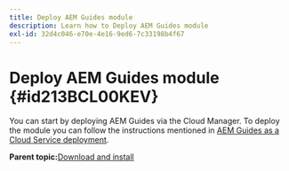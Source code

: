 ```yaml
---
title: Deploy AEM Guides module
description: Learn how to Deploy AEM Guides module
exl-id: 32d4c046-e70e-4e16-9ed6-7c33198b4f67
---
```

# Deploy AEM Guides module {#id213BCL00KEV}

You can start by deploying AEM Guides via the Cloud Manager. To deploy the module you can follow the instructions mentioned in [AEM Guides as a Cloud Service deployment](https://experienceleague.adobe.com/docs/experience-manager-xml-documentation-learn/tutorials/release-info/release-notes/cloud-release-notes/deploy-xml-on-aemaacs.html).

**Parent topic:**[Download and install](download-install.md)
